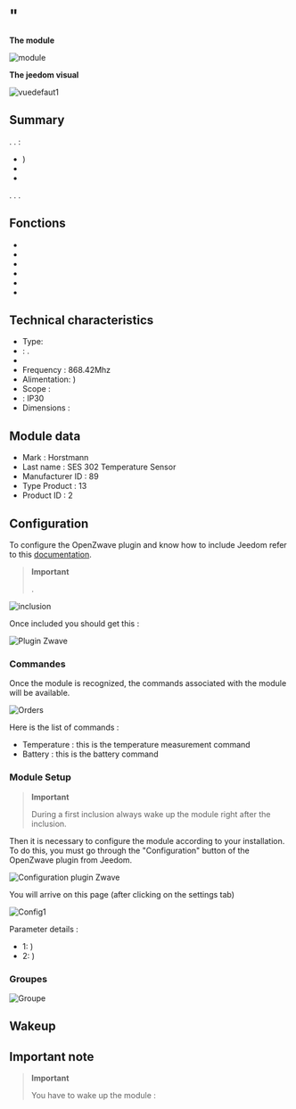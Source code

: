 # "

**The module**

![module](images/secure.ses302/module.jpg)

**The jeedom visual**

![vuedefaut1](images/secure.ses302/vuedefaut1.jpg)

## Summary

. . :

-   )
-   
-   

. . .

## Fonctions

-   
-   
-   
-   
-   
-   

## Technical characteristics

-   Type: 
-   : .
-   
-   Frequency : 868.42Mhz
-   Alimentation: )
-   Scope : 
-    : IP30
-   Dimensions : 

## Module data

-   Mark : Horstmann
-   Last name : SES 302 Temperature Sensor
-   Manufacturer ID : 89
-   Type Product : 13
-   Product ID : 2

## Configuration

To configure the OpenZwave plugin and know how to include Jeedom refer to this [documentation](https://doc.jeedom.com/en_US/plugins/automation%20protocol/openzwave/).

> **Important**
>
> .

![inclusion](images/secure.ses302/inclusion.jpg)

Once included you should get this :

![Plugin Zwave](images/secure.ses302/information.jpg)

### Commandes

Once the module is recognized, the commands associated with the module will be available.

![Orders](images/secure.ses302/commandes.jpg)

Here is the list of commands :

-   Temperature : this is the temperature measurement command
-   Battery : this is the battery command



### Module Setup

> **Important**
>
> During a first inclusion always wake up the module right after the inclusion.

Then it is necessary to configure the module according to your installation. To do this, you must go through the "Configuration" button of the OpenZwave plugin from Jeedom.

![Configuration plugin Zwave](images/plugin/bouton_configuration.jpg)

You will arrive on this page (after clicking on the settings tab)

![Config1](images/secure.ses302/config1.jpg)

Parameter details :

-   1: )
-   2: )



### Groupes



![Groupe](images/secure.ses302/groupe.jpg)

## Wakeup



## Important note

> **Important**
>
> You have to wake up the module : 
